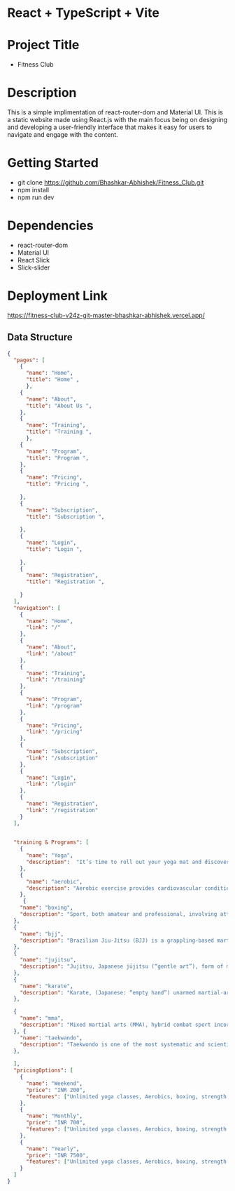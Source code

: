 # React + TypeScript + Vite

# Project Title
* Fitness Club

# Description
This is a simple implimentation of react-router-dom and Material UI. This is a static website made using React.js with the main
focus being on designing and developing a user-friendly interface that makes it easy for users to navigate and engage with the content.

# Getting Started
 * git clone https://github.com/Bhashkar-Abhishek/Fitness_Club.git
 * npm install
 * npm run dev

# Dependencies
* react-router-dom
* Material UI
* React Slick
* Slick-slider


# Deployment Link 
https://fitness-club-v24z-git-master-bhashkar-abhishek.vercel.app/

## Data Structure 
```json
{
  "pages": [
    {
      "name": "Home",
      "title": "Home" ,
      },
    {
      "name": "About",
      "title": "About Us ",
    },
    {
      "name": "Training",
      "title": "Training ",
      },
    {
      "name": "Program",
      "title": "Program ",
    },
    {
      "name": "Pricing",
      "title": "Pricing ",
      
    },
    {
      "name": "Subscription",
      "title": "Subscription ",
      
    },
    {
      "name": "Login",
      "title": "Login ",
      
    },
    {
      "name": "Registration",
      "title": "Registration ",
      
    }
  ],
  "navigation": [
    {
      "name": "Home",
      "link": "/"
    },
    {
      "name": "About",
      "link": "/about"
    },
    {
      "name": "Training",
      "link": "/training"
    },
    {
      "name": "Program",
      "link": "/program"
    },
    {
      "name": "Pricing",
      "link": "/pricing"
    },
    {
      "name": "Subscription",
      "link": "/subscription"
    },
    {
      "name": "Login",
      "link": "/login"
    },
    {
      "name": "Registration",
      "link": "/registration"
    }
  ],
  

  "training & Programs": [
    {
      "name": "Yoga",
      "description":  "It’s time to roll out your yoga mat and discover the combination of physical and mental exercises that for thousands of years have hooked yoga practitioners around the globe. "
    },
    {
      "name": "aerobic",
      "description": "Aerobic exercise provides cardiovascular conditioning."
    },
     {
    "name": "boxing",
    "description": "Sport, both amateur and professional, involving attack and defense with the fists.",
  },
  {
    "name": "bjj",
    "description": "Brazilian Jiu-Jitsu (BJJ) is a grappling-based martial art whose central theme is the skill of controlling a resisting opponent in ways that force him to submit.",
  },
  {
    "name": "jujitsu",
    "description": "Jujitsu, Japanese jūjitsu (“gentle art”), form of martial art and method of fighting that makes use of few or no weapons and employs holds, throws, and paralyzing blows to subdue an opponent.",
  },
  {
    "name": "karate",
    "description": "Karate, (Japanese: “empty hand”) unarmed martial-arts discipline employing kicking, striking, and defensive blocking with arms and legs.",
  },

  {
    "name": "mma",
    "description": "Mixed martial arts (MMA), hybrid combat sport incorporating techniques from boxing, wrestling, judo, jujitsu, karate, Muay Thai (Thai boxing), and other disciplines.",
  }, {
    "name": "taekwando",
    "description": "Taekwondo is one of the most systematic and scientific Korean traditional martial arts.",
  },
   
  ],
  "pricingOptions": [
    {
      "name": "Weekend",
      "price": "INR 200",
      "features": ["Unlimited yoga classes, Aerobics, boxing, strength training"]
    },
    {
      "name": "Monthly",
      "price": "INR 700",
      "features": ["Unlimited yoga classes, Aerobics, boxing, strength @crossfit training, jujitsu training"]
    },
    {
      "name": "Yearly",
      "price": "INR 7500",
      "features": ["Unlimited yoga classes, Aerobics, boxing, strength @crossfit training, Boxing Taekwando training, Karate, Bjj & MMa Training"]
    }
  ]
}

